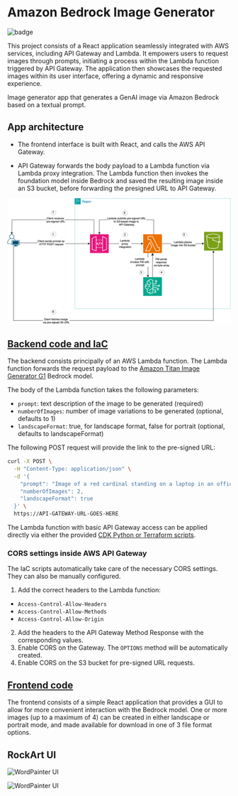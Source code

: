 # Amazon Bedrock Image Generator
![badge](https://github.com/Carla-de-Beer/amazon-bedrock-image-generator/actions/workflows/test-build.yml/badge.svg?event=push)

This project consists of a React application seamlessly integrated with AWS services, including API Gateway and Lambda. It
empowers users to request images through prompts, initiating a process within the Lambda function triggered by API
Gateway. The application then showcases the requested images within its user interface, offering a dynamic and
responsive experience.

Image generator app that generates a GenAI image via Amazon Bedrock based on a textual prompt.

## App architecture

* The frontend interface is built with React, and calls the AWS API Gateway.

* API Gateway forwards the body payload to a Lambda function via Lambda proxy integration.
  The Lambda function then invokes the foundation model inside Bedrock and saved the resulting image inside an S3
  bucket,
  before forwarding the presigned URL to API Gateway.

![App architecture](images/AWS-architecture.png "AWS Architecture")

## [Backend code and IaC](https://github.com/Carla-de-Beer/amazon-bedrock-image-generator/tree/main/bedrock-image-generator-backend)

The backend consists principally of an AWS Lambda function. The Lambda function forwards the request payload to
the [Amazon Titan Image Generator G1](https://docs.aws.amazon.com/bedrock/latest/userguide/model-parameters-titan-image.html)
Bedrock model.

The body of the Lambda function takes the following parameters:

* `prompt`: text description of the image to be generated (required)
* `numberOfImages`: number of image variations to be generated (optional, defaults to 1)
* `landscapeFormat`: true, for landscape format, false for portrait (optional, defaults to landscapeFormat)

The following POST request will provide the link to the pre-signed URL:

```sh
curl -X POST \
  -H "Content-Type: application/json" \
  -d '{
    "prompt": "Image of a red cardinal standing on a laptop in an office",
    "numberOfImages": 2,
    "landscapeFormat": true
  }' \
  https://API-GATEWAY-URL-GOES-HERE
```

The Lambda function with basic API Gateway access can be applied directly via either the provided [CDK
Python or Terraform scripts](https://github.com/Carla-de-Beer/amazon-bedrock-image-generator/tree/main/bedrock-image-generator-backend/iac).

### CORS settings inside AWS API Gateway

The IaC scripts automatically take care of the necessary CORS settings. They can also be manually configured.

1. Add the correct headers to the Lambda function:

* `Access-Control-Allow-Headers`
* `Access-Control-Allow-Methods`
* `Access-Control-Allow-Origin`

2. Add the headers to the API Gateway Method Response with the corresponding values.
3. Enable CORS on the Gateway. The `OPTIONS` method will be automatically created.
4. Enable CORS on the S3 bucket for pre-signed URL requests.

## [Frontend code](https://github.com/Carla-de-Beer/amazon-bedrock-image-generator/tree/main/bedrock-image-generator-frontend)

The frontend consists of a simple React application that provides a GUI to allow for more convenient interaction with the Bedrock
model. One or more images (up to a maximum of 4) can be created in either landscape or portrait mode, and made available
for download in one of 3 file format options.

## RockArt UI
![WordPainter UI](images/ui-image-01.png)

![WordPainter UI](images/ui-image-02.png)